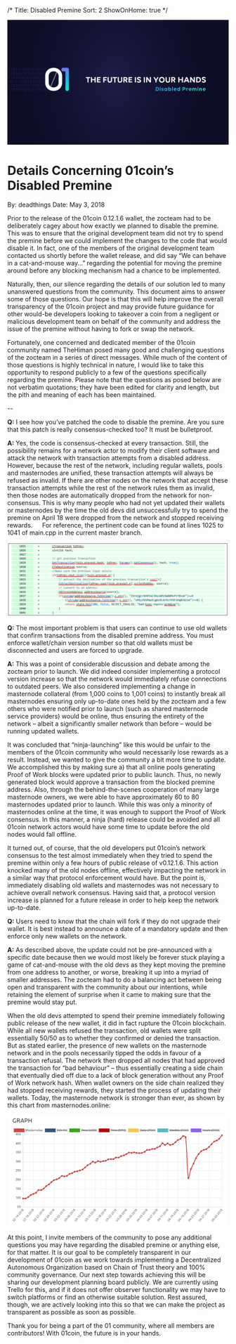 /*
Title: Disabled Premine
Sort: 2
ShowOnHome: true
*/

![](https://github.com/deadthings/kb.01coin.io/raw/contrib/Official%20Documents/DisabledPremine01.png)

# Details Concerning 01coin’s Disabled Premine

By: deadthings
Date: May 3, 2018

Prior to the release of the 01coin 0.12.1.6 wallet, the zocteam had to be deliberately cagey about how exactly we planned to disable the premine. This was to ensure that the original development team did not try to spend the premine before we could implement the changes to the code that would disable it. In fact, one of the members of the original development team contacted us shortly before the wallet release, and did say “We can behave in a cat-and-mouse way…” regarding the potential for moving the premine around before any blocking mechanism had a chance to be implemented. 

Naturally, then, our silence regarding the details of our solution led to many unanswered questions from the community. This document aims to answer some of those questions. Our hope is that this will help improve the overall transparency of the 01coin project and may provide future guidance for other would-be developers looking to takeover a coin from a negligent or malicious development team on behalf of the community and address the issue of the premine without having to fork or swap the network.

Fortunately, one concerned and dedicated member of the 01coin community named TheHiman posed many good and challenging questions of the zocteam in a series of direct messages. While much of the content of those questions is highly technical in nature, I would like to take this opportunity to respond publicly to a few of the questions specifically regarding the premine. Please note that the questions as posed below are not verbatim quotations; they have been edited for clarity and length, but the pith and meaning of each has been maintained.

--

**Q:** I see how you’ve patched the code to disable the premine. Are you sure that this patch is really consensus-checked too? It must be bulletproof.

**A:** Yes, the code is consensus-checked at every transaction. Still, the possibility remains for a network actor to modify their client software and attack the network with transaction attempts from a disabled address. However, because the rest of the network, including regular wallets, pools and masternodes are unified, these transaction attempts will always be refused as invalid. If there are other nodes on the network that accept these transaction attempts while the rest of the network rules them as invalid, then those nodes are automatically dropped from the network for non-consensus. This is why many people who had not yet updated their wallets or masternodes by the time the old devs did unsuccessfully try to spend the premine on April 18 were dropped from the network and stopped receiving rewards. 
 
For reference, the pertinent code can be found at lines 1025 to 1041 of main.cpp in the current master branch.

![](https://github.com/deadthings/kb.01coin.io/raw/contrib/Official%20Documents/DisabledPremine02.png)

**Q:** The most important problem is that users can continue to use old wallets that confirm transactions from the disabled premine address. You must enforce wallet/chain version number so that old wallets must be disconnected and users are forced to upgrade.

**A:** This was a point of considerable discussion and debate among the zocteam prior to launch. We did indeed consider implementing a protocol version increase so that the network would immediately refuse connections to outdated peers. We also considered implementing a change in masternode collateral (from 1,000 coins to 1,001 coins) to instantly break all masternodes ensuring only up-to-date ones held by the zocteam and a few others who were notified prior to launch (such as shared masternode service providers) would be online, thus ensuring the entirety of the network – albeit a significantly smaller network than before – would be running updated wallets. 

It was concluded that “ninja-launching” like this would be unfair to the members of the 01coin community who would necessarily lose rewards as a result. Instead, we wanted to give the community a bit more time to update. We accomplished this by making sure a) that all online pools generating Proof of Work blocks were updated prior to public launch. Thus, no newly generated block would approve a transaction from the blocked premine address. Also, through the behind-the-scenes cooperation of many large masternode owners, we were able to have approximately 60 to 80 masternodes updated prior to launch. While this was only a minority of masternodes online at the time, it was enough to support the Proof of Work consensus. In this manner, a ninja (hard) release could be avoided and all 01coin network actors would have some time to update before the old nodes would fall offline. 

It turned out, of course, that the old developers put 01coin’s network consensus to the test almost immediately when they tried to spend the premine within only a few hours of public release of v0.12.1.6. This action knocked many of the old nodes offline, effectively impacting the network in a similar way that protocol enforcement would have. But the point is, immediately disabling old wallets and masternodes was not necessary to achieve overall network consensus. Having said that, a protocol version increase is planned for a future release in order to help keep the network up-to-date.

**Q:** Users need to know that the chain will fork if they do not upgrade their wallet. It is best instead to announce a date of a mandatory update and then enforce only new wallets on the network.

**A:** As described above, the update could not be pre-announced with a specific date because then we would most likely be forever stuck playing a game of cat-and-mouse with the old devs as they kept moving the premine from one address to another, or worse, breaking it up into a myriad of smaller addresses. The zocteam had to do a balancing act between being open and transparent with the community about our intentions, while retaining the element of surprise when it came to making sure that the premine would stay put. 

When the old devs attempted to spend their premine immediately following public release of the new wallet, it did in fact rupture the 01coin blockchain. While all new wallets refused the transaction, old wallets were split essentially 50/50 as to whether they confirmed or denied the transaction. But as stated earlier, the presence of new wallets on the masternode network and in the pools necessarily tipped the odds in favour of a transaction refusal. The network then dropped all nodes that had approved the transaction for “bad behaviour” – thus essentially creating a side chain that eventually died off due to a lack of block generation without any Proof of Work network hash. When wallet owners on the side chain realized they had stopped receiving rewards, they started the process of updating their wallets. Today, the masternode network is stronger than ever, as shown by this chart from masternodes.online: 

![](https://github.com/deadthings/kb.01coin.io/raw/contrib/Official%20Documents/DisabledPremine03.png)

At this point, I invite members of the community to pose any additional questions you may have regarding the disabled premine or anything else, for that matter. It is our goal to be completely transparent in our development of 01coin as we work towards implementing a Decentralized Autonomous Organization based on Chain of Trust theory and 100% community governance. Our next step towards achieving this will be sharing our development planning board publicly. We are currently using Trello for this, and if it does not offer observer functionality we may have to switch platforms or find an otherwise suitable solution. Rest assured, though, we are actively looking into this so that we can make the project as transparent as possible as soon as possible. 

Thank you for being a part of the 01 community, where all members are contributors! With 01coin, the future is in your hands.
